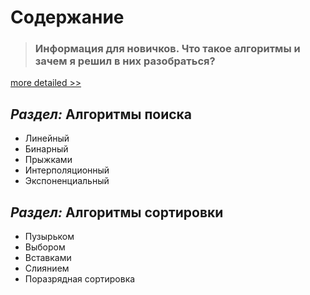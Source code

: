 # Содержание

> ### Информация для новичков. Что такое алгоритмы и зачем я решил в них разобраться?

[more detailed >>](адрес "Описание")

## _Раздел:_ **Алгоритмы поиска**

* Линейный
* Бинарный
* Прыжками
* Интерполяционный
* Экспоненциальный

## _Раздел:_ **Алгоритмы сортировки**

* Пузырьком
* Выбором
* Вставками
* Слиянием
* Поразрядная сортировка